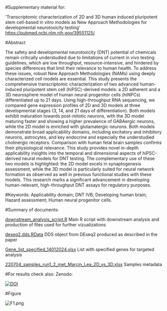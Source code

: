#Supplementary material for: 

'Transcriptomic characterization of 2D and 3D human induced pluripotent stem cell-based in vitro models as New Approach Methodologies for developmental neurotoxicity testing'  https://pubmed.ncbi.nlm.nih.gov/39551125/
 
#Abstract

The safety and developmental neurotoxicity (DNT) potential of chemicals remain critically understudied due to limitations of current in vivo testing guidelines, which are low throughput, resource-intensive, and hindered by species differences that limit their relevance to human health. To address these issues, robust New Approach Methodologies (NAMs) using deeply characterized cell models are essential. This study presents the comprehensive transcriptomic characterization of two advanced human-induced pluripotent stem cell (hiPSC)-derived models: a 2D adherent and a 3D neurosphere model of human neural progenitor cells (hiNPCs) differentiated up to 21 days. Using high-throughput RNA sequencing, we compared gene expression profiles of 2D and 3D models at three developmental stages (3, 14, and 21 days of differentiation). Both models exhibit maturation towards post-mitotic neurons, with the 3D model maturing faster and showing a higher prevalence of GABAergic neurons, while the 2D model is enriched with glutamatergic neurons. Both models demonstrate broad applicability domains, including excitatory and inhibitory neurons, astrocytes, and key endocrine and especially the understudied cholinergic receptors. Comparison with human fetal brain samples confirms their physiological relevance. This study provides novel in-depth applicability insights into the temporal and dimensional aspects of hiPSC-derived neural models for DNT testing. The complementary use of these two models is highlighted: the 2D model excels in synaptogenesis assessment, while the 3D model is particularly suited for neural network formation as observed as well in previous functional studies with these models. This research marks a significant advancement in developing human-relevant, high-throughput DNT assays for regulatory purposes.

#Keywords:    Applicability domain; DNT IVB; Developing human brain; Hazard assessment; Human neural progenitor cells.

#Summary of documents:

[downstream_analysis_script.R](https://github.com/bazyliszek/2D_vs_3D_2024/downstream_analysis_script.R)      Main R script with downstream analysis and production of files used for further vizualizations

[deseq2.dds.RData](https://github.com/bazyliszek/2D_vs_3D_2024/ddeseq2.dds.RData)      DDS object from DEseq2 produced as described in the paper

[Gene_list_specified_14012024.xlsx](https://github.com/bazyliszek/2D_vs_3D_2024/Gene_list_specified_14012024.xlsx)      List with specified genes for targeted analysis


[220704_samples_run1_2_met_Marcin_Lea_2D_vs_3D.xlsx](https://github.com/bazyliszek/2D_vs_3D_2024/220704_samples_run1_2_met_Marcin_Lea_2D_vs_3D.xlsx)      Samples metadata


#For results check also: Zenodo:

[![DOI](https://zenodo.org/badge/DOI/10.5281/zenodo.11397464.svg)](https://zenodo.org/records/11397464)


#Figure

![F1.png](https://github.com/bazyliszek/2D_vs_3D_2024/F1.png')






